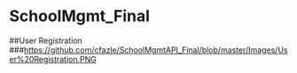 # SchoolMgmt_Final
##User Registration
###https://github.com/cfazle/SchoolMgmtAPI_Final/blob/master/Images/User%20Registration.PNG
